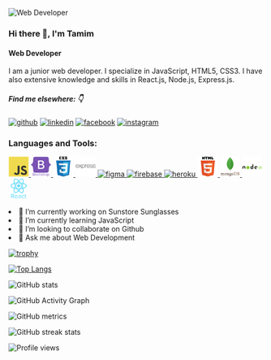 ![Web Developer](https://media-exp1.licdn.com/dms/image/C4E16AQG-ST9-ThMYMw/profile-displaybackgroundimage-shrink_350_1400/0/1645052152168?e=1651104000&v=beta&t=plOvedNkGdyv1mxgtggz0vJD80w9Q71eoUIeP3ef8SA)

### Hi there 👋, I'm Tamim
#### Web Developer

I am a junior web developer. I specialize in JavaScript, HTML5, CSS3. I have also extensive knowledge and skills in React.js, Node.js, Express.js. 
##### Find me elsewhere: 👇

[<img src='https://cdn.jsdelivr.net/npm/simple-icons@3.0.1/icons/github.svg' alt='github' height='40'>](https://github.com/Tamim-uddin)  [<img src='https://cdn.jsdelivr.net/npm/simple-icons@3.0.1/icons/linkedin.svg' alt='linkedin' height='40'>](https://www.linkedin.com/in/md-tamim1/)  [<img src='https://cdn.jsdelivr.net/npm/simple-icons@3.0.1/icons/facebook.svg' alt='facebook' height='40'>](https://www.facebook.com/taamemeR)  [<img src='https://cdn.jsdelivr.net/npm/simple-icons@3.0.1/icons/instagram.svg' alt='instagram' height='40'>](https://www.instagram.com/_hey_b_i_t_c_h_/)

<h3 align="left">Languages and Tools:</h3>
<p align="left">  <a href="https://developer.mozilla.org/en-US/docs/Web/JavaScript" target="_blank" rel="noreferrer"> <img src="https://raw.githubusercontent.com/devicons/devicon/master/icons/javascript/javascript-original.svg" alt="javascript" width="40" height="40"/> </a>  <a href="https://getbootstrap.com" target="_blank" rel="noreferrer"> <img src="https://raw.githubusercontent.com/devicons/devicon/master/icons/bootstrap/bootstrap-plain-wordmark.svg" alt="bootstrap" width="40" height="40"/> </a> <a href="https://www.w3schools.com/css/" target="_blank" rel="noreferrer"> <img src="https://raw.githubusercontent.com/devicons/devicon/master/icons/css3/css3-original-wordmark.svg" alt="css3" width="40" height="40"/> </a> <a href="https://expressjs.com" target="_blank" rel="noreferrer"> <img src="https://raw.githubusercontent.com/devicons/devicon/master/icons/express/express-original-wordmark.svg" alt="express" width="40" height="40"/> </a> <a href="https://www.figma.com/" target="_blank" rel="noreferrer"> <img src="https://www.vectorlogo.zone/logos/figma/figma-icon.svg" alt="figma" width="40" height="40"/> </a> <a href="https://firebase.google.com/" target="_blank" rel="noreferrer"> <img src="https://www.vectorlogo.zone/logos/firebase/firebase-icon.svg" alt="firebase" width="40" height="40"/> </a> <a href="https://heroku.com" target="_blank" rel="noreferrer"> <img src="https://www.vectorlogo.zone/logos/heroku/heroku-icon.svg" alt="heroku" width="40" height="40"/> </a> <a href="https://www.w3.org/html/" target="_blank" rel="noreferrer"> <img src="https://raw.githubusercontent.com/devicons/devicon/master/icons/html5/html5-original-wordmark.svg" alt="html5" width="40" height="40"/> </a><a href="https://www.mongodb.com/" target="_blank" rel="noreferrer"> <img src="https://raw.githubusercontent.com/devicons/devicon/master/icons/mongodb/mongodb-original-wordmark.svg" alt="mongodb" width="40" height="40"/> </a> <a href="https://nodejs.org" target="_blank" rel="noreferrer"> <img src="https://raw.githubusercontent.com/devicons/devicon/master/icons/nodejs/nodejs-original-wordmark.svg" alt="nodejs" width="40" height="40"/> </a> <a href="https://reactjs.org/" target="_blank" rel="noreferrer"> <img src="https://raw.githubusercontent.com/devicons/devicon/master/icons/react/react-original-wordmark.svg" alt="react" width="40" height="40"/> </a> </p

- 🔭 I’m currently working on Sunstore Sunglasses 
- 🌱 I’m currently learning JavaScript 
- 👯 I’m looking to collaborate on Github 
- 💬 Ask me about Web Development 



[![trophy](https://github-profile-trophy.vercel.app/?username=Tamim-uddin)](https://github.com/ryo-ma/github-profile-trophy)

[![Top Langs](https://github-readme-stats.vercel.app/api/top-langs/?username=Tamim-uddin)](https://github.com/anuraghazra/github-readme-stats)

![GitHub stats](https://github-readme-stats.vercel.app/api?username=Tamim-uddin&show_icons=true)  

![GitHub Activity Graph](https://activity-graph.herokuapp.com/graph?username=Tamim-uddin)  

![GitHub metrics](https://metrics.lecoq.io/Tamim-uddin)  

![GitHub streak stats](https://github-readme-streak-stats.herokuapp.com/?user=Tamim-uddin)  

![Profile views](https://gpvc.arturio.dev/Tamim-uddin)  


